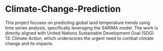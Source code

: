 # Climate-Change-Prediction
This project focuses on predicting global land temperature trends using time series analysis, specifically leveraging the SARIMA model. The work is directly aligned with United Nations Sustainable Development Goal (SDG) 13: Climate Action, which underscores the urgent need to combat climate change and its impacts.
